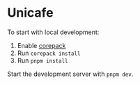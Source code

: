 # Unicafe

To start with local development:

1. Enable [corepack](https://github.com/nodejs/corepack?tab=readme-ov-file#-corepack)
2. Run `corepack install`
3. Run `pnpm install`

Start the development server with `pnpm dev`.
